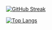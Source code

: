 [![GitHub Streak](http://github-readme-streak-stats.herokuapp.com?user=mac-web&theme=iceberg&hide_border=true&border_radius=35)](https://git.io/streak-stats)  


    
[![Top Langs](https://github-readme-stats.vercel.app/api/top-langs/?username=mac-web&layout=compact&theme=vision-friendly-dark&hide_border=true&border_radius=35&bg-color=1e2132)](https://github.com/anuraghazra/github-readme-stats)
